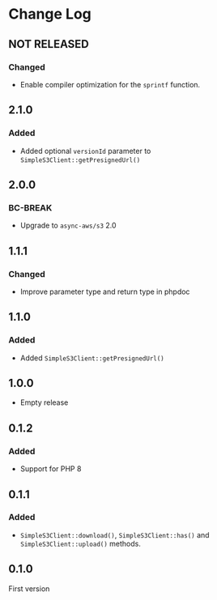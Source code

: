 # Change Log

## NOT RELEASED

### Changed

- Enable compiler optimization for the `sprintf` function.

## 2.1.0

### Added

- Added optional `versionId` parameter to `SimpleS3Client::getPresignedUrl()`

## 2.0.0

### BC-BREAK

- Upgrade to `async-aws/s3` 2.0

## 1.1.1

### Changed

- Improve parameter type and return type in phpdoc

## 1.1.0

### Added

- Added `SimpleS3Client::getPresignedUrl()`

## 1.0.0

- Empty release

## 0.1.2

### Added

- Support for PHP 8

## 0.1.1

### Added

- `SimpleS3Client::download()`, `SimpleS3Client::has()` and `SimpleS3Client::upload()` methods.

## 0.1.0

First version

